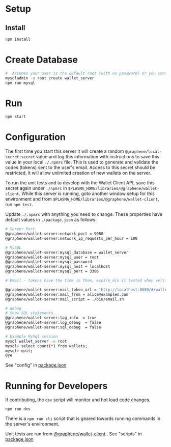 # Setup
## Install
```bash
npm install
```

# Create Database
```bash
#  Assumes your user is the default root (with no password) or you configured .npmrc (see below)
mysqladmin -u root create wallet_server
npm run mysql
```

# Run
```bash
npm start
```

# Configuration
The first time you start this server it will create a random `@graphene/local-secret:secret` value and log this information with instructions to save this value in your local `./.npmrc` file.  This is used to generate and validate the codes (tokens) sent to the user's email.  Access to this secret should be restricted, it will allow unlimited creation of new wallets on the server.

To run the unit tests and to develop with the Wallet Client API, save this secret again under `./npmrc` in `$PLASMA_HOME/libraries/@graphene/wallet-client`.  While this server is running, goto another window setup for this environment and from `$PLASMA_HOME/libraries/@graphene/wallet-client`, run `npm test`.

Update `./.npmrc` with anything you need to change.  These properties have default values in `./package.json` as follows:
```sh
# Server Port
@graphene/wallet-server:network_port = 9080
@graphene/wallet-server:network_ip_requests_per_hour = 100

# MySQL
@graphene/wallet-server:mysql_database = wallet_server
@graphene/wallet-server:mysql_user = root
@graphene/wallet-server:mysql_password
@graphene/wallet-server:mysql_host = localhost
@graphene/wallet-server:mysql_port = 3306

# Email - tokens have the time in them, expire_min is tested when verifying

@graphene/wallet-server:mail_token_url = "http://localhost:8080/#/wallet/backup/server/{token}"
@graphene/wallet-server:mail_from = alice@examples.com
@graphene/wallet-server:mail_script = ./bin/email.sh

# debug
# Show SQL statements.
@graphene/wallet-server:log_info  = true
@graphene/wallet-server:log_debug  = false
@graphene/wallet-server:sql_debug  = false
```

```bash
# Example MySql session
mysql wallet_server -u root
mysql> select count(*) from wallets;
mysql> quit;
Bye
```


See "config" in [package.json](./package.json)

# Running for Developers
If contributing, the `dev` script will monitor and hot load code changes.  
 
`npm run dev`

There is a `npm run cli` script that is geared towards running commands in the server's environment.

Unit tests are run from [@graphene/wallet-client](../../libraries/@graphene/wallet-client)..
See "scripts" in [package.json](./package.json)

